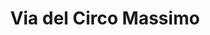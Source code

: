 --- 
layout: entry
title: Via del Circo Massimo
location: Rome, Italy
date_taken: March 2014
camera: Leica M9
lens: Leitz Summilux 35mm f/1.4
image: GRS-20140307-172323
category: notebook
excerpt:
tags: [bw, nuns, women, 30 to 80 years, robes, catholic, religion, roman pines, trees, chopped, stoplight, afternoon, sunlight]
---